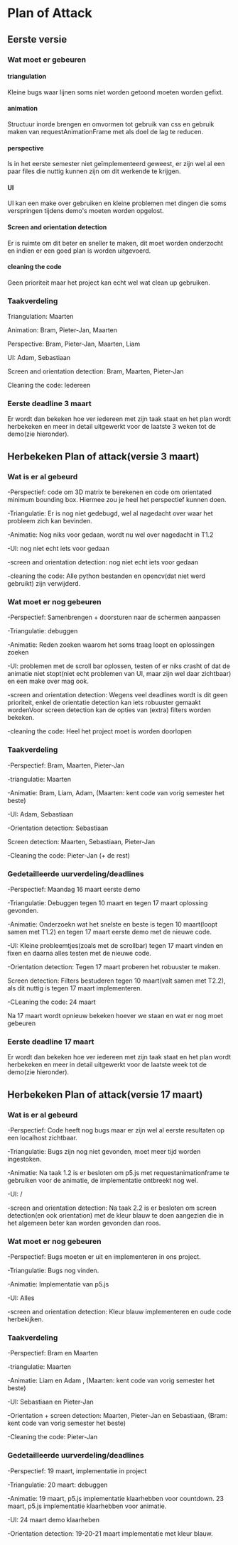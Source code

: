 # Plan of Attack

## Eerste versie

### Wat moet er gebeuren

#### triangulation

Kleine bugs waar lijnen soms niet worden getoond moeten worden gefixt.

#### animation

Structuur inorde brengen en omvormen tot gebruik van css en gebruik maken van requestAnimationFrame met als doel de lag te reducen.

#### perspective

Is in het eerste semester niet geïmplementeerd geweest, er zijn wel al een paar files die nuttig kunnen zijn om dit werkende te krijgen.

#### UI

UI kan een make over gebruiken en kleine problemen met dingen die soms verspringen tijdens demo's moeten worden opgelost.

#### Screen and orientation detection

Er is ruimte om dit beter en sneller te maken, dit moet worden onderzocht en indien er een goed plan is worden uitgevoerd.

#### cleaning the code

Geen prioriteit maar het project kan echt wel wat clean up gebruiken.

### Taakverdeling

Triangulation: Maarten

Animation: Bram, Pieter-Jan, Maarten

Perspective: Bram, Pieter-Jan, Maarten, Liam

UI: Adam, Sebastiaan

Screen and orientation detection: Bram, Maarten, Pieter-Jan

Cleaning the code: Iedereen

### Eerste deadline 3 maart

Er wordt dan bekeken hoe ver iedereen met zijn taak staat en het plan wordt herbekeken en meer in detail uitgewerkt voor de laatste 3 weken tot de demo(zie hieronder).

## Herbekeken Plan of attack(versie 3 maart)

### Wat is er al gebeurd

-Perspectief: code om 3D matrix te berekenen en code om orientated minimum bounding box. Hiermee zou je heel het perspectief kunnen doen.

-Triangulatie: Er is nog niet gedebugd, wel al nagedacht over waar het probleem zich kan bevinden.

-Animatie: Nog niks voor gedaan, wordt nu wel over nagedacht in T1.2

-UI: nog niet echt iets voor gedaan

-screen and orientation detection: nog niet echt iets voor gedaan

-cleaning the code: Alle python bestanden en opencv(dat niet werd gebruikt) zijn verwijderd.

### Wat moet er nog gebeuren

-Perspectief: Samenbrengen + doorsturen naar de schermen aanpassen

-Triangulatie: debuggen

-Animatie: Reden zoeken waarom het soms traag loopt en oplossingen zoeken

-UI: problemen met de scroll bar oplossen, testen of er niks crasht of dat de animatie niet stopt(niet echt problemen van UI, maar zijn wel daar zichtbaar) en een make over mag ook.

-screen and orientation detection: Wegens veel deadlines wordt is dit geen prioriteit, enkel de orientatie detection kan iets robuuster gemaakt wordenVoor screen detection kan de opties van (extra) filters worden bekeken.

-cleaning the code: Heel het project moet is worden doorlopen

### Taakverdeling

-Perspectief: Bram, Maarten, Pieter-Jan

-triangulatie: Maarten

-Animatie: Bram, Liam, Adam, (Maarten: kent code van vorig semester het beste)

-UI: Adam, Sebastiaan

-Orientation detection: Sebastiaan

Screen detection: Maarten, Sebastiaan, Pieter-Jan

-Cleaning the code: Pieter-Jan (+ de rest)

### Gedetailleerde uurverdeling/deadlines

-Perspectief: Maandag 16 maart eerste demo

-Triangulatie: Debuggen tegen 10 maart en tegen 17 maart oplossing gevonden.

-Animatie: Onderzoekn wat het snelste en beste is tegen 10 maart(loopt samen met T1.2) en tegen 17 maart eerste demo met de nieuwe code.

-UI: Kleine probleemtjes(zoals met de scrollbar) tegen 17 maart vinden en fixen en daarna alles testen met de nieuwe code.

-Orientation detection: Tegen 17 maart proberen het robuuster te maken.

Screen detection: Filters bestuderen tegen 10 maart(valt samen met T2.2), als dit nuttig is tegen 17 maart implementeren.

-CLeaning the code: 24 maart

Na 17 maart wordt opnieuw bekeken hoever we staan en wat er nog moet gebeuren

### Eerste deadline 17 maart

Er wordt dan bekeken hoe ver iedereen met zijn taak staat en het plan wordt herbekeken en meer in detail uitgewerkt voor de laatste week tot de demo(zie hieronder).

## Herbekeken Plan of attack(versie 17 maart)

### Wat is er al gebeurd

-Perspectief: Code heeft nog bugs maar er zijn wel al eerste resultaten op een localhost zichtbaar.

-Triangulatie: Bugs zijn nog niet gevonden, moet meer tijd worden ingestoken.

-Animatie: Na taak 1.2 is er besloten om p5.js met requestanimationframe te gebruiken voor de animatie, de implementatie ontbreekt nog wel.

-UI: /

-screen and orientation detection: Na taak 2.2 is er besloten om screen detection(en ook orientation) met de kleur blauw te doen aangezien die in het algemeen beter kan worden gevonden dan roos.

### Wat moet er nog gebeuren

-Perspectief: Bugs moeten er uit en implementeren in ons project.

-Triangulatie: Bugs nog vinden.

-Animatie: Implementatie van p5.js

-UI: Alles

-screen and orientation detection: Kleur blauw implementeren en oude code herbekijken.

### Taakverdeling

-Perspectief: Bram en Maarten

-triangulatie: Maarten

-Animatie: Liam en Adam , (Maarten: kent code van vorig semester het beste)

-UI: Sebastiaan en Pieter-Jan

-Orientation + screen detection: Maarten, Pieter-Jan en Sebastiaan, (Bram: kent code van vorig semester het beste)

-Cleaning the code: Pieter-Jan

### Gedetailleerde uurverdeling/deadlines

-Perspectief: 19 maart, implementatie in project

-Triangulatie: 20 maart: debuggen

-Animatie: 19 maart, p5.js implementatie klaarhebben voor countdown. 23 maart, p5.js implementatie klaarhebben voor animatie.

-UI: 24 maart demo klaarheben

-Orientation detection: 19-20-21 maart implementatie met kleur blauw.
